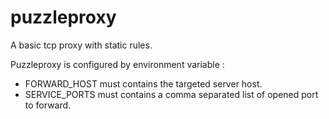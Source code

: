 # puzzleproxy

A basic tcp proxy with static rules.

Puzzleproxy is configured by environment variable :
- FORWARD_HOST must contains the targeted server host.
- SERVICE_PORTS must contains a comma separated list of opened port to forward.
